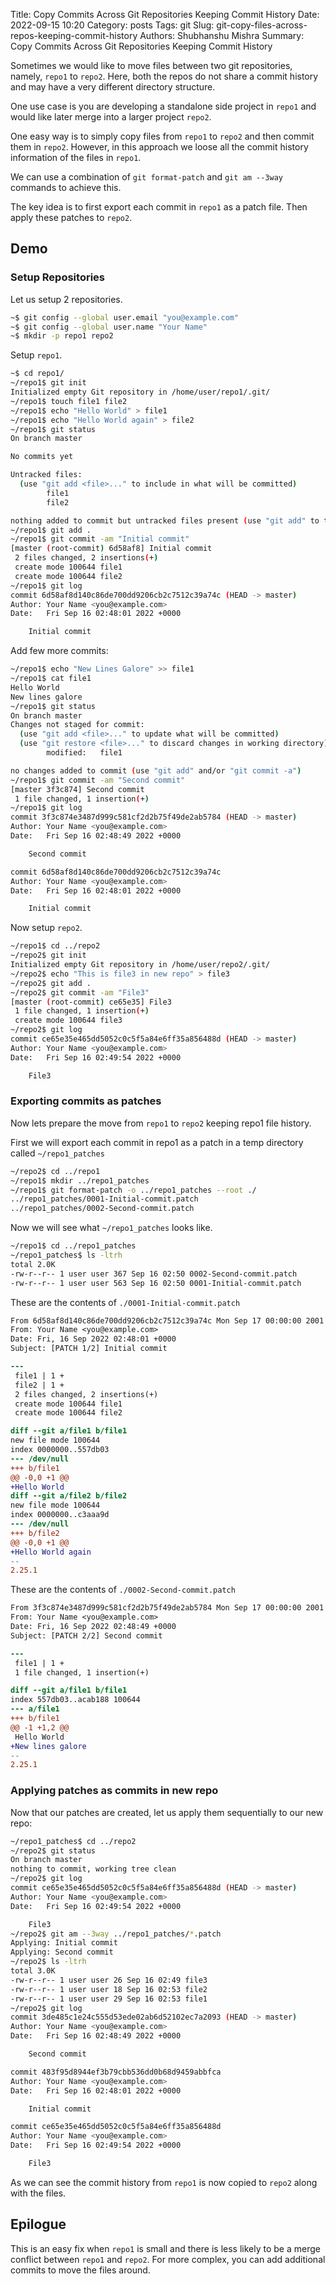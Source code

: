 Title: Copy Commits Across Git Repositories Keeping Commit History
Date: 2022-09-15 10:20
Category: posts
Tags: git
Slug: git-copy-files-across-repos-keeping-commit-history
Authors: Shubhanshu Mishra
Summary: Copy Commits Across Git Repositories Keeping Commit History


Sometimes we would like to move files between two git repositories, namely, `repo1` to `repo2`. Here, both the repos do not share a commit history and may have a very different directory structure.

One use case is you are developing a standalone side project in `repo1` and would like later merge into a larger project `repo2`. 

One easy way is to simply copy files from `repo1` to `repo2` and then commit them in `repo2`. However, in this approach we loose all the commit history information of the files in `repo1`.

We can use a combination of `git format-patch` and `git am --3way` commands to achieve this. 

The key idea is to first export each commit in `repo1` as a patch file. Then apply these patches to `repo2`.

## Demo


### Setup Repositories

Let us setup 2 repositories. 

```bash
~$ git config --global user.email "you@example.com"
~$ git config --global user.name "Your Name"
~$ mkdir -p repo1 repo2
```

Setup `repo1`. 

```bash
~$ cd repo1/
~/repo1$ git init
Initialized empty Git repository in /home/user/repo1/.git/
~/repo1$ touch file1 file2
~/repo1$ echo "Hello World" > file1
~/repo1$ echo "Hello World again" > file2
~/repo1$ git status
On branch master

No commits yet

Untracked files:
  (use "git add <file>..." to include in what will be committed)
        file1
        file2

nothing added to commit but untracked files present (use "git add" to track)
~/repo1$ git add .
~/repo1$ git commit -am "Initial commit"
[master (root-commit) 6d58af8] Initial commit
 2 files changed, 2 insertions(+)
 create mode 100644 file1
 create mode 100644 file2
~/repo1$ git log
commit 6d58af8d140c86de700dd9206cb2c7512c39a74c (HEAD -> master)
Author: Your Name <you@example.com>
Date:   Fri Sep 16 02:48:01 2022 +0000

    Initial commit
```


Add few more commits:

```bash
~/repo1$ echo "New Lines Galore" >> file1
~/repo1$ cat file1
Hello World
New lines galore
~/repo1$ git status
On branch master
Changes not staged for commit:
  (use "git add <file>..." to update what will be committed)
  (use "git restore <file>..." to discard changes in working directory)
        modified:   file1

no changes added to commit (use "git add" and/or "git commit -a")
~/repo1$ git commit -am "Second commit"
[master 3f3c874] Second commit
 1 file changed, 1 insertion(+)
~/repo1$ git log
commit 3f3c874e3487d999c581cf2d2b75f49de2ab5784 (HEAD -> master)
Author: Your Name <you@example.com>
Date:   Fri Sep 16 02:48:49 2022 +0000

    Second commit

commit 6d58af8d140c86de700dd9206cb2c7512c39a74c
Author: Your Name <you@example.com>
Date:   Fri Sep 16 02:48:01 2022 +0000

    Initial commit 
```

Now setup `repo2`.

```bash
~/repo1$ cd ../repo2
~/repo2$ git init
Initialized empty Git repository in /home/user/repo2/.git/
~/repo2$ echo "This is file3 in new repo" > file3
~/repo2$ git add .
~/repo2$ git commit -am "File3"
[master (root-commit) ce65e35] File3
 1 file changed, 1 insertion(+)
 create mode 100644 file3
~/repo2$ git log
commit ce65e35e465dd5052c0c5f5a84e6ff35a856488d (HEAD -> master)
Author: Your Name <you@example.com>
Date:   Fri Sep 16 02:49:54 2022 +0000

    File3
```


### Exporting commits as patches

Now lets prepare the move from `repo1` to `repo2` keeping repo1 file history. 

First we will export each commit in repo1 as a patch in a temp directory called `~/repo1_patches`

```bash
~/repo2$ cd ../repo1
~/repo1$ mkdir ../repo1_patches
~/repo1$ git format-patch -o ../repo1_patches --root ./
../repo1_patches/0001-Initial-commit.patch
../repo1_patches/0002-Second-commit.patch
```

Now we will see what `~/repo1_patches` looks like.

```bash
~/repo1$ cd ../repo1_patches
~/repo1_patches$ ls -ltrh
total 2.0K
-rw-r--r-- 1 user user 367 Sep 16 02:50 0002-Second-commit.patch
-rw-r--r-- 1 user user 563 Sep 16 02:50 0001-Initial-commit.patch
```

These are the contents of `./0001-Initial-commit.patch`

```diff
From 6d58af8d140c86de700dd9206cb2c7512c39a74c Mon Sep 17 00:00:00 2001
From: Your Name <you@example.com>
Date: Fri, 16 Sep 2022 02:48:01 +0000
Subject: [PATCH 1/2] Initial commit

---
 file1 | 1 +
 file2 | 1 +
 2 files changed, 2 insertions(+)
 create mode 100644 file1
 create mode 100644 file2

diff --git a/file1 b/file1
new file mode 100644
index 0000000..557db03
--- /dev/null
+++ b/file1
@@ -0,0 +1 @@
+Hello World
diff --git a/file2 b/file2
new file mode 100644
index 0000000..c3aaa9d
--- /dev/null
+++ b/file2
@@ -0,0 +1 @@
+Hello World again
-- 
2.25.1
```

These are the contents of `./0002-Second-commit.patch`

```diff
From 3f3c874e3487d999c581cf2d2b75f49de2ab5784 Mon Sep 17 00:00:00 2001
From: Your Name <you@example.com>
Date: Fri, 16 Sep 2022 02:48:49 +0000
Subject: [PATCH 2/2] Second commit

---
 file1 | 1 +
 1 file changed, 1 insertion(+)

diff --git a/file1 b/file1
index 557db03..acab188 100644
--- a/file1
+++ b/file1
@@ -1 +1,2 @@
 Hello World
+New lines galore
-- 
2.25.1
```


### Applying patches as commits in new repo
Now that our patches are created, let us apply them sequentially to our new repo:


```bash
~/repo1_patches$ cd ../repo2
~/repo2$ git status
On branch master
nothing to commit, working tree clean
~/repo2$ git log
commit ce65e35e465dd5052c0c5f5a84e6ff35a856488d (HEAD -> master)
Author: Your Name <you@example.com>
Date:   Fri Sep 16 02:49:54 2022 +0000

    File3
~/repo2$ git am --3way ../repo1_patches/*.patch
Applying: Initial commit
Applying: Second commit
~/repo2$ ls -ltrh
total 3.0K
-rw-r--r-- 1 user user 26 Sep 16 02:49 file3
-rw-r--r-- 1 user user 18 Sep 16 02:53 file2
-rw-r--r-- 1 user user 29 Sep 16 02:53 file1
~/repo2$ git log
commit 3de485c1e24c555d53ede02ab6d52102ec7a2093 (HEAD -> master)
Author: Your Name <you@example.com>
Date:   Fri Sep 16 02:48:49 2022 +0000

    Second commit

commit 483f95d8944ef3b79cbb536dd0b68d9459abbfca
Author: Your Name <you@example.com>
Date:   Fri Sep 16 02:48:01 2022 +0000

    Initial commit

commit ce65e35e465dd5052c0c5f5a84e6ff35a856488d
Author: Your Name <you@example.com>
Date:   Fri Sep 16 02:49:54 2022 +0000

    File3
```

As we can see the commit history from `repo1` is now copied to `repo2` along with the files. 


## Epilogue

This is an easy fix when `repo1` is small and there is less likely to be a merge conflict between `repo1` and `repo2`. 
For more complex, you can add additional commits to move the files around.

